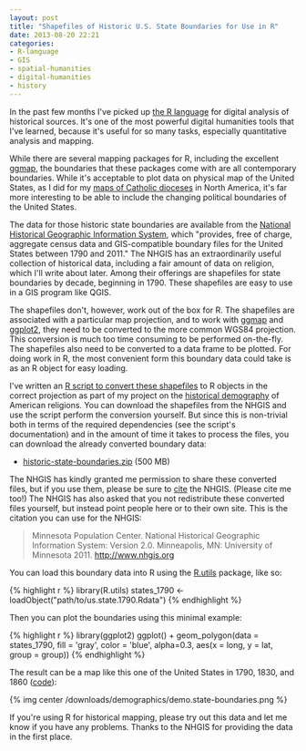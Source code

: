 ```yaml
---
layout: post
title: "Shapefiles of Historic U.S. State Boundaries for Use in R"
date: 2013-08-20 22:21
categories: 
- R-language
- GIS
- spatial-humanities
- digital-humanities
- history
---
```


In the past few months I've picked up [the R language][] for digital
analysis of historical sources. It's one of the most powerful digital
humanities tools that I've learned, because it's useful for so many
tasks, especially quantitative analysis and mapping.

While there are several mapping packages for R, including the excellent
[ggmap][], the boundaries that these packages come with are all
contemporary boundaries. While it's acceptable to plot data on physical
map of the United States, as I did for my [maps of Catholic dioceses][]
in North America, it's far more interesting to be able to include the
changing political boundaries of the United States.

The data for those historic state boundaries are available from the
[National Historical Geographic Information System][], which "provides,
free of charge, aggregate census data and GIS-compatible boundary files
for the United States between 1790 and 2011." The NHGIS has an
extraordinarily useful collection of historical data, including a fair
amount of data on religion, which I'll write about later. Among their
offerings are shapefiles for state boundaries by decade, beginning in
1790. These shapefiles are easy to use in a GIS program like QGIS.

The shapefiles don't, however, work out of the box for R. The shapefiles
are associated with a particular map projection, and to work with
[ggmap][] and [ggplot2][], they need to be converted to the more common
WGS84 projection. This conversion is much too time consuming to be
performed on-the-fly. The shapefiles also need to be converted to a data
frame to be plotted. For doing work in R, the most convenient form this
boundary data could take is as an R object for easy loading.

I've written an [R script to convert these shapefiles][] to R objects in
the correct projection as part of my project on the [historical
demography][] of American religions. You can download the shapefiles
from the NHGIS and use the script perform the conversion yourself. But
since this is non-trivial both in terms of the required dependencies
(see the script's documentation) and in the amount of time it takes to
process the files, you can download the already converted boundary data:

-   [historic-state-boundaries.zip][] (500 MB)

The NHGIS has kindly granted me permission to share these converted 
files, but if you use them, please be sure to [cite][] the NHGIS. 
(Please cite me too!) The NHGIS has also asked that you not redistribute 
these converted files yourself, but instead point people here or to 
their own site. This is the citation you can use for the NHGIS:

> Minnesota Population Center. National Historical Geographic
> Information System: Version 2.0. Minneapolis, MN: University of
> Minnesota 2011. <http://www.nhgis.org>

You can load this boundary data into R using the [R.utils][] package,
like so:

{% highlight r %}
library(R.utils)
states_1790 <- loadObject("path/to/us.state.1790.Rdata")
{% endhighlight %}

Then you can plot the boundaries using this minimal example:

{% highlight r %}
library(ggplot2)
ggplot() +
geom_polygon(data = states_1790, fill = 'gray', color = 'blue', alpha=0.3,
             aes(x = long, y = lat, group = group))
{% endhighlight %}

The result can be a map like this one of the United States in 1790,
1830, and 1860 ([code][]):

{% img center /downloads/demographics/demo.state-boundaries.png %}

If you're using R for historical mapping, please try out this data and 
let me know if you have any problems. Thanks to the NHGIS for providing 
the data in the first place.

  [code]: https://github.com/lmullen/demographics-religion/blob/master/shapefiles.demo.R
  [National Historical Geographic Information System]: https://www.nhgis.org/
  [R script to convert these shapefiles]: https://github.com/lmullen/demographics-religion/blob/master/historic.shapefiles.R
  [historical demography]: https://github.com/lmullen/demographics-religion/
  [cite]: https://www.nhgis.org/research/citation
  [R.utils]: http://cran.r-project.org/web/packages/R.utils/index.html
  [the R language]: http://www.r-project.org/
  [historic-state-boundaries.zip]: https://www.dropbox.com/s/xu0bug1x7hgm5h1/historic-state-boundaries.zip
  [ggmap]: https://sites.google.com/site/davidkahle/ggmap
  [ggplot2]: http://ggplot2.org/
  [maps of Catholic dioceses]: http://lincolnmullen.com/blog/mapping-catholic-dioceses-over-time/

